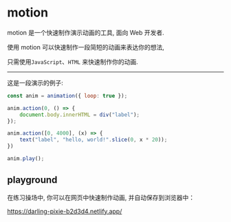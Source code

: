 # motion

motion 是一个快速制作演示动画的工具, 面向 Web 开发者.

使用 motion 可以快速制作一段简短的动画来表达你的想法, 

只需使用`JavaScript`、`HTML` 来快速制作你的动画.

---

这是一段演示的例子: 

```javascript
const anim = animation({ loop: true });

anim.action(0, () => {
    document.body.innerHTML = div("label");
});

anim.action([0, 4000], (x) => {
    text("label", "hello, world!".slice(0, x * 20));
})

anim.play();
```

## playground

在练习操场中, 你可以在网页中快速制作动画, 并自动保存到浏览器中：

<https://darling-pixie-b2d3d4.netlify.app/>